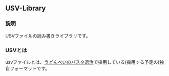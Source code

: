## USV-Library

### 説明
USVファイルの読み書きライブラリです。

### USVとは
usvファイルとは、[うどんべいのパスタ退治](https://github.com/u-donbei/udon-pasuta/)で採用している(採用する予定の)独自フォーマットです。
